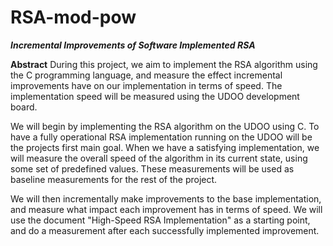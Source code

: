 RSA-mod-pow
===========

***Incremental Improvements of Software Implemented RSA***

**Abstract**
During this project, we aim to implement the RSA algorithm using the C programming language, and measure the effect incremental improvements have on our implementation in terms of speed. The implementation speed will be measured using the UDOO development board. 

We will begin by implementing the RSA algorithm on the UDOO using C. To have a fully operational RSA implementation running on the UDOO will be the projects first main goal. When we have a satisfying implementation, we will measure the overall speed of the algorithm in its current state, using some set of predefined values. These measurements will be used as baseline measurements for the rest of the project. 

We will then incrementally make improvements to the base implementation, and measure what impact each improvement has in terms of speed. We will use the document "High-Speed RSA Implementation" as a starting point, and do a measurement after each successfully implemented improvement.
